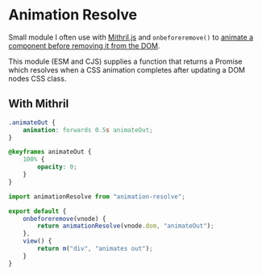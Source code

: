 # Animation Resolve

Small module I often use with [Mithril.js](https://github.com/mitrhiljs/mithril.js) and `onbeforeremove()` to [animate a component before removing it from the DOM](https://github.com/MithrilJS/mithril.js/blob/next/docs/animation.md#animation-on-element-removal).

This module (ESM and CJS) supplies a function that returns a Promise which resolves when a CSS animation completes after updating a DOM nodes CSS class.

## With Mithril

```css
.animateOut {
    animation: forwards 0.5s animateOut;
}

@keyframes animateOut {
    100% {
        opacity: 0;
    }
}
```

```js
import animationResolve from "animation-resolve";

export default {
    onbeforeremove(vnode) {
        return animationResolve(vnode.dom, "animateOut");
    },
    view() {
        return m("div", "animates out");
    }
}
```